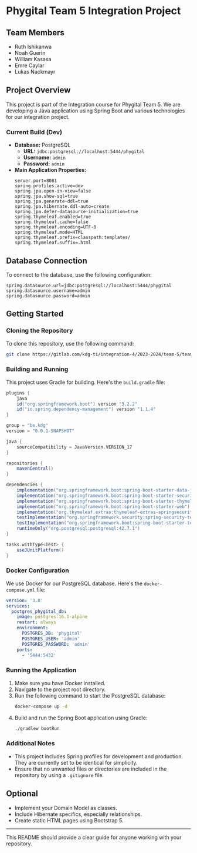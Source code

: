 # Phygital Team 5 Integration Project

## Team Members
- Ruth Ishikanwa
- Noah Guerin
- William Kasasa
- Emre Caylar
- Lukas Nackmayr

## Project Overview
This project is part of the Integration course for Phygital Team 5. We are developing a Java application using Spring Boot and various technologies for our integration project.

### Current Build (Dev)
- **Database:** PostgreSQL
  - **URL:** `jdbc:postgresql://localhost:5444/phygital`
  - **Username:** `admin`
  - **Password:** `admin`
- **Main Application Properties:**
  ```properties
  server.port=8081
  spring.profiles.active=dev
  spring.jpa.open-in-view=false
  spring.jpa.show-sql=true
  spring.jpa.generate-ddl=true
  spring.jpa.hibernate.ddl-auto=create
  spring.jpa.defer-datasource-initialization=true
  spring.thymeleaf.enabled=true
  spring.thymeleaf.cache=false
  spring.thymeleaf.encoding=UTF-8
  spring.thymeleaf.mode=HTML
  spring.thymeleaf.prefix=classpath:templates/
  spring.thymeleaf.suffix=.html
  ```

## Database Connection
To connect to the database, use the following configuration:
```properties
spring.datasource.url=jdbc:postgresql://localhost:5444/phygital
spring.datasource.username=admin
spring.datasource.password=admin
```

## Getting Started
### Cloning the Repository
To clone this repository, use the following command:
```bash
git clone https://gitlab.com/kdg-ti/integration-4/2023-2024/team-5/team-5-integration-4.git
```

### Building and Running
This project uses Gradle for building. Here's the `build.gradle` file:
```gradle
plugins {
    java
    id("org.springframework.boot") version "3.2.2"
    id("io.spring.dependency-management") version "1.1.4"
}

group = "be.kdg"
version = "0.0.1-SNAPSHOT"

java {
    sourceCompatibility = JavaVersion.VERSION_17
}

repositories {
    mavenCentral()
}

dependencies {
    implementation("org.springframework.boot:spring-boot-starter-data-jpa")
    implementation("org.springframework.boot:spring-boot-starter-security")
    implementation("org.springframework.boot:spring-boot-starter-thymeleaf")
    implementation("org.springframework.boot:spring-boot-starter-web")
    implementation("org.thymeleaf.extras:thymeleaf-extras-springsecurity6")
    testImplementation("org.springframework.security:spring-security-test")
    testImplementation("org.springframework.boot:spring-boot-starter-test")
    runtimeOnly("org.postgresql:postgresql:42.7.1")
}

tasks.withType<Test> {
    useJUnitPlatform()
}
```

### Docker Configuration
We use Docker for our PostgreSQL database. Here's the `docker-compose.yml` file:
```yaml
version: '3.8'
services:
  postgres_phygital_db:
    image: postgres:16.1-alpine
    restart: always
    environment:
      POSTGRES_DB: 'phygital'
      POSTGRES_USER: 'admin'
      POSTGRES_PASSWORD: 'admin'
    ports:
      - '5444:5432'
```

### Running the Application
1. Make sure you have Docker installed.
2. Navigate to the project root directory.
3. Run the following command to start the PostgreSQL database:
   ```bash
   docker-compose up -d
   ```
4. Build and run the Spring Boot application using Gradle:
   ```bash
   ./gradlew bootRun
   ```

### Additional Notes
- This project includes Spring profiles for development and production. They are currently set to be identical for simplicity.
- Ensure that no unwanted files or directories are included in the repository by using a `.gitignore` file.

## Optional
- Implement your Domain Model as classes.
- Include Hibernate specifics, especially relationships.
- Create static HTML pages using Bootstrap 5.

---

This README should provide a clear guide for anyone working with your repository.
